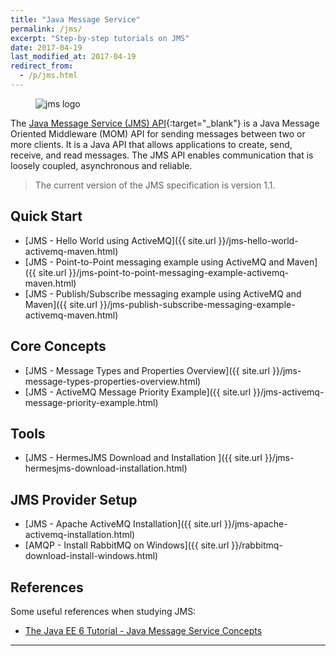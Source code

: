 ```yaml
---
title: "Java Message Service"
permalink: /jms/
excerpt: "Step-by-step tutorials on JMS"
date: 2017-04-19
last_modified_at: 2017-04-19
redirect_from:
  - /p/jms.html
---
```


<figure>
    <img src="{{ site.url }}/assets/images/logo/jms-logo.jpg" alt="jms logo" class="logo">
</figure>

The [Java Message Service (JMS) API](http://docs.oracle.com/javaee/6/tutorial/doc/bnceh.html){:target="_blank"} is a Java Message Oriented Middleware (MOM) API for sending messages between two or more clients. It is a Java API that allows applications to create, send, receive, and read messages. The JMS API enables communication that is loosely coupled, asynchronous and reliable.

>The current version of the JMS specification is version 1.1.

## Quick Start

* [JMS - Hello World using ActiveMQ]({{ site.url }}/jms-hello-world-activemq-maven.html)
* [JMS - Point-to-Point messaging example using ActiveMQ and Maven]({{ site.url }}/jms-point-to-point-messaging-example-activemq-maven.html)
* [JMS - Publish/Subscribe messaging example using ActiveMQ and Maven]({{ site.url }}/jms-publish-subscribe-messaging-example-activemq-maven.html)

## Core Concepts

* [JMS - Message Types and Properties Overview]({{ site.url }}/jms-message-types-properties-overview.html)
* [JMS - ActiveMQ Message Priority Example]({{ site.url }}/jms-activemq-message-priority-example.html)

## Tools

* [JMS - HermesJMS Download and Installation ]({{ site.url }}/jms-hermesjms-download-installation.html)

## JMS Provider Setup

* [JMS - Apache ActiveMQ Installation]({{ site.url }}/jms-apache-activemq-installation.html)
* [AMQP - Install RabbitMQ on Windows]({{ site.url }}/rabbitmq-download-install-windows.html)

## References

Some useful references when studying JMS:

* [The Java EE 6 Tutorial - Java Message Service Concepts](http://docs.oracle.com/javaee/6/tutorial/doc/bncdq.html)

---

